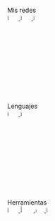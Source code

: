 <br>
    Mis redes
</br>
<tabla>
    <tr>
        <td ancho="1000%">
            <a href="https://www.instagram.com/agus_damore/">
                <img src="https://upload.wikimedia.org/wikipedia/commons/e/e7/Instagram_logo_2016.svg" width="5%">
            </a>
        </td>
        <td ancho="100%">
            <a href="https://twitter.com/damore_agustin">
                <img src="https://upload.wikimedia.org/wikipedia/commons/thumb/4/4f/Twitter-logo.svg/1200px-Twitter-logo.svg.png" width="5%">
            </a>
        </td>
        <td ancho="100%">
            <a href="https://www.linkedin.com/in/agustindamore/">
                <img src="https://play-lh.googleusercontent.com/kMofEFLjobZy_bCuaiDogzBcUT-dz3BBbOrIEjJ-hqOabjK8ieuevGe6wlTD15QzOqw" width="5%">
            </a>
        </td>
    </tr>
</tabla>

<br>
    Lenguajes
<br>
<tabla>
    <tr>
        <td ancho="100%">
            <a href="https://github.com/AgustinDAmore">
                <img src="https://upload.wikimedia.org/wikipedia/commons/thumb/c/c3/Python-logo-notext.svg/768px-Python-logo-notext.svg.png" width="5%">
            </a>
        </td>
        <td ancho="100%">
            <a href="https://github.com/AgustinDAmore">
                <img src="https://upload.wikimedia.org/wikipedia/commons/1/18/ISO_C%2B%2B_Logo.svg" width="5%">
            </a>
        </td>
    </tr>
</tabla>

<br>
    Herramientas
</br>
<tabla>
    <tr>
        <td ancho="100%">
            <a href="https://github.com/AgustinDAmore">
                <img src="https://upload.wikimedia.org/wikipedia/commons/thumb/3/35/Tux.svg/1200px-Tux.svg.png" width="5%">
            </a>
        </td>
        <td ancho="100%">
            <a href="https://github.com/AgustinDAmore">
                <img src="https://upload.wikimedia.org/wikipedia/commons/thumb/8/87/Arduino_Logo.svg/1280px-Arduino_Logo.svg.png" width="6%">
            </a>
        </td>
        <td ancho="100%">
            <a href="https://github.com/AgustinDAmore">
                <img src="https://upload.wikimedia.org/wikipedia/commons/5/53/OpenCV_Logo_with_text.png" width="4%">
            </a>
        </td>
        <td ancho="100%">
            <a href="https://github.com/AgustinDAmore">
                <img src="https://git-scm.com/images/logos/downloads/Git-Icon-1788C.png" width="5%">
            </a>
        </td>
    </tr>
</tabla>
